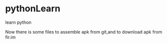 # pythonLearn
learn python

Now there is some files to assemble apk from git,and to download apk from fir.im
